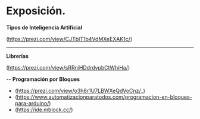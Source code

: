 # Exposición.

**Tipos de Inteligencia Artificial**

(https://prezi.com/view/CJTblT1b4VdMXeEXAK1c/)

---

**Librerías**

(https://prezi.com/view/sRRniHDdrdvpbCtWhiHa/)

--
**Programación por Bloques**

- (https://prezi.com/view/o3h8r1U7LBWXeQdVoCnz/_)
- (https://www.automatizacionparatodos.com/programacion-en-bloques-para-arduino/)
- (https://ide.mblock.cc/)
